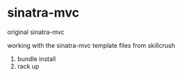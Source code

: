 # sinatra-mvc
original sinatra-mvc

working with the sinatra-mvc template files from skillcrush
1. bundle install
2. rack up

